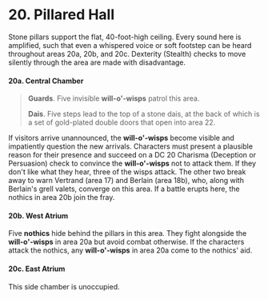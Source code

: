 # 20. Pillared Hall

Stone pillars support the flat, 40-foot-high ceiling. Every sound here is amplified, such that even a whispered voice or soft footstep can be heard throughout areas 20a, 20b, and 20c. Dexterity (Stealth) checks to move silently through the area are made with disadvantage.

#### 20a. Central Chamber

>**Guards**. Five invisible **will-o'-wisps** patrol this area.
>
>**Dais**. Five steps lead to the top of a stone dais, at the back of which is a set of gold-plated double doors that open into area 22.
>

If visitors arrive unannounced, the **will-o'-wisps** become visible and impatiently question the new arrivals. Characters must present a plausible reason for their presence and succeed on a DC 20 Charisma (Deception or Persuasion) check to convince the **will-o'-wisps** not to attack them. If they don't like what they hear, three of the wisps attack. The other two break away to warn Vertrand (area 17) and Berlain (area 18b), who, along with Berlain's grell valets, converge on this area. If a battle erupts here, the nothics in area 20b join the fray.

#### 20b. West Atrium

Five **nothics** hide behind the pillars in this area. They fight alongside the **will-o'-wisps** in area 20a but avoid combat otherwise. If the characters attack the nothics, any **will-o'-wisps** in area 20a come to the nothics' aid.

#### 20c. East Atrium

This side chamber is unoccupied.